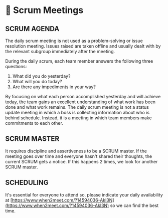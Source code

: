 # 📘 Scrum Meetings

## SCRUM AGENDA

The daily scrum meeting is not used as a problem-solving or issue resolution meeting. Issues raised are taken offline and usually dealt with by the relevant subgroup immediately after the meeting.

During the daily scrum, each team member answers the following three questions:

1. What did you do yesterday?
2. What will you do today?
3. Are there any impediments in your way?

By focusing on what each person accomplished yesterday and will achieve today, the team gains an excellent understanding of what work has been done and what work remains. The daily scrum meeting is not a status update meeting in which a boss is collecting information about who is behind schedule. Instead, it is a meeting in which team members make commitments to each other.

## SCRUM MASTER

It requires discipline and assertiveness to be a SCRUM master. If the meeting goes over time and everyone hasn't shared their thoughts, the current SCRUM gets a notice. If this happens 2 times, we look for another SCRUM master.

## SCHEDULING

It's essential for everyone to attend so, please indicate your daily availability at [https://www.when2meet.com/?14594036-Akl3N](https://www.when2meet.com/?14594036-Akl3N) so we can find the best time.
